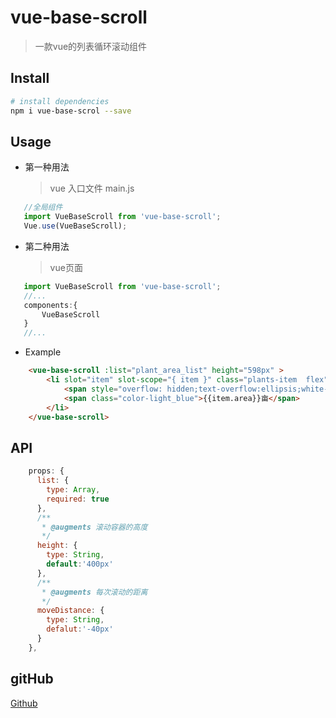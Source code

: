 # vue-base-scroll

> 一款vue的列表循环滚动组件

## Install

``` bash
# install dependencies
npm i vue-base-scrol --save
```
## Usage

* 第一种用法 
    > vue 入口文件 main.js 
``` js
   //全局组件
   import VueBaseScroll from 'vue-base-scroll';
   Vue.use(VueBaseScroll);  
```

* 第二种用法
    > vue页面 
``` js
   import VueBaseScroll from 'vue-base-scroll';
   //...
   components:{
       VueBaseScroll
   } 
   //...
```

 * Example
``` html
    <vue-base-scroll :list="plant_area_list" height="598px" >
        <li slot="item" slot-scope="{ item }" class="plants-item  flex">
            <span style="overflow: hidden;text-overflow:ellipsis;white-space: nowrap;">{{item.name}}</span>
            <span class="color-light_blue">{{item.area}}亩</span>
        </li>
    </vue-base-scroll>   
```

## API
``` js
    props: {
      list: {
        type: Array,
        required: true
      },
      /**
       * @augments 滚动容器的高度
       */
      height: {
        type: String,
        default:'400px'
      },
      /**
       * @augments 每次滚动的距离
       */
      moveDistance: {
        type: String,
        defalut:'-40px'
      }
    },
```

## gitHub
 [Github](https://github.com/512354087/vue-base-scroll)

